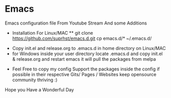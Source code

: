 # Emacs
Emacs configuration file From Youtube Stream And some Additions 
* Installation For Linux/MAC
** git clone https://github.com/suprhst/emacs.d.git
   cp emacs.d/* ~/.emacs.d/ 
+ Copy init.el and release.org to .emacs.d in home directory on Linux/MAC
 + for Windows inside your user directory locate .emacs.d and copy init.el & release.org
   and restart emacs it will pull the packages from melpa 


* Feel Free to copy my config 
Support the packages inside the config if possible in their respective Gits/ Pages / Websites keep opensource community thriving :)

Hope you Have a Wonderful Day
